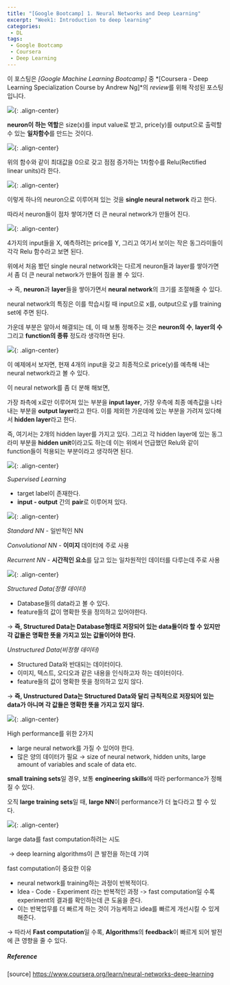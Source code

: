 ```yaml
---
title: "[Google Bootcamp] 1. Neural Networks and Deep Learning"
excerpt: "Week1: Introduction to deep learning"
categories:
 - DL
tags:
 - Google Bootcamp
 - Coursera
 - Deep Learning
---
```


이 포스팅은 *[Google Machine Learning Bootcamp]* 중 *[Coursera - Deep Learning Specialization Course by Andrew Ng]*의 *review*를 위해 작성된 포스팅 입니다.

![](https://yn-e-si.com/assets/images/image-1.png){: .align-center}

**neuron이 하는 역할**은 size(x)를 input value로 받고,  price(y)를 output으로 출력할 수 있는 **일차함수**를 만드는 것이다.

![](https://yn-e-si.com/assets/images/image-2.png){: .align-center}

위의 함수와 같이 최대값을 0으로 갖고 점점 증가하는 1차함수를 Relu(Rectified linear units)라 한다.

![](https://yn-e-si.com/assets/images/image-3.png){: .align-center}

이렇게 하나의 neuron으로 이루어져 있는 것을 **single neural network** 라고 한다.

따라서 neuron들이 점차 쌓여가면 더 큰 neural network가 만들어 진다.

![](https://yn-e-si.com/assets/images/image-4.png){: .align-center}

4가지의 input들을 X, 예측하려는 price를 Y, 그리고 여기서 보이는 작은 동그라미들이 각각 Relu 함수라고 보면 된다.

위에서 처음 봤던 single neural network와는 다르게 neuron들과 layer를 쌓아가면서 좀 더 큰 neural network가 만들어 짐을 볼 수 있다.

→ 즉, **neuron**과 **layer**들을 쌓아가면서 **neural network**의 크기를 조절해줄 수 있다.

neural network의 특징은 이를 학습시킬 때 input으로 x를, output으로 y를 training set에 주면 된다.

가운데 부분은 알아서 해결되는 데, 이 때 보통 정해주는 것은 **neuron의 수**, **layer의 수** 그리고 **function의 종류** 정도라 생각하면 된다.

![](https://yn-e-si.com/assets/images/image-5.png){: .align-center}

이 예제에서 보자면, 현재 4개의 input을 갖고 최종적으로 price(y)를 예측해 내는 neural network라고 볼 수 있다.

이 neural network를 좀 더 분해 해보면,

가장 좌측에 x로만 이루어져 있는 부분을 **input layer**, 가장 우측에 최종 예측값을 나타내는 부분을 **output layer**라고 한다. 이를 제외한 가운데에 있는 부분을 가려져 있다해서 **hidden layer**라고 한다.

즉, 여기서는 2개의 hidden layer를 가지고 있다. 그리고 각 hidden layer에 있는 동그라미 부분을 **hidden unit**이라고도 하는데 이는 위에서 언급했던 Relu와 같이 function들이 적용되는 부분이라고 생각하면 된다.

![](https://yn-e-si.com/assets/images/image-6.png){: .align-center}

*Supervised Learning*

- target label이 존재한다.
- **input - output** 간의 **pair**로 이루어져 있다.

![](https://yn-e-si.com/assets/images/image-7.png){: .align-center}

*Standard NN* - 일반적인 NN

*Convolutional NN* - **이미지** 데이터에 주로 사용

*Recurrent NN* - **시간적인 요소**를 담고 있는 일차원적인 데이터를 다루는데 주로 사용

![](https://yn-e-si.com/assets/images/image-8.png){: .align-center}

*Structured Data(정형 데이터)*

- Database들의 data라고 볼 수 있다.
- feature들의 값이 명확한 뜻을 정의하고 있어야한다.

→ **즉, Structured Data는 Database형태로 저장되어 있는 data들이라 할 수 있지만 각 값들은 명확한 뜻을 가지고 있는 값들이어야 한다.**

*Unstructured Data(비정형 데이터)*

- Structured Data와 반대되는 데이터이다.
- 이미지, 텍스트, 오디오과 같은 내용을 인식하고자 하는 데이터이다.
- feature들의 값이 명확한 뜻을 정의하고 있지 않다.

→ **즉, Unstructured Data는 Structured Data와 달리 규칙적으로 저장되어 있는 data가 아니며 각 값들은 명확한 뜻을 가지고 있지 않다.**

![](https://yn-e-si.com/assets/images/image-9.png){: .align-center}

High performance를 위한 2가지

- large neural network를 가질 수 있어야 한다.
- 많은 양의 데이터가 필요 → size of neural network, hidden units, large amount of variables and scale of data etc.

**small training sets**일 경우, 보통 **engineering skills**에 따라 performance가 정해질 수 있다.

오직 **large training sets**일 때, **large NN**이 performance가 더 높다라고 할 수 있다.

![](https://yn-e-si.com/assets/images/image-10.png){: .align-center}

large data를 fast computation하려는 시도 

​					→ deep learning algorithms이 큰 발전을 하는데 기여

fast computation이 중요한 이유

- neural network를 training하는 과정이 반복적이다.
- Idea - Code - Experiment 라는 반복적인 과정 -> fast computation일 수록 experiment의 결과를 확인하는데 큰 도움을 준다.
- 이는 반복업무를 더 빠르게 하는 것이 가능케하고 idea를 빠르게 개선시킬 수 있게 해준다.

→ 따라서 **Fast computation**일 수록, **Algorithms**의 **feedback**이 빠르게 되어 발전에 큰 영향을 줄 수 있다.



##### Reference

[source]  <https://www.coursera.org/learn/neural-networks-deep-learning>